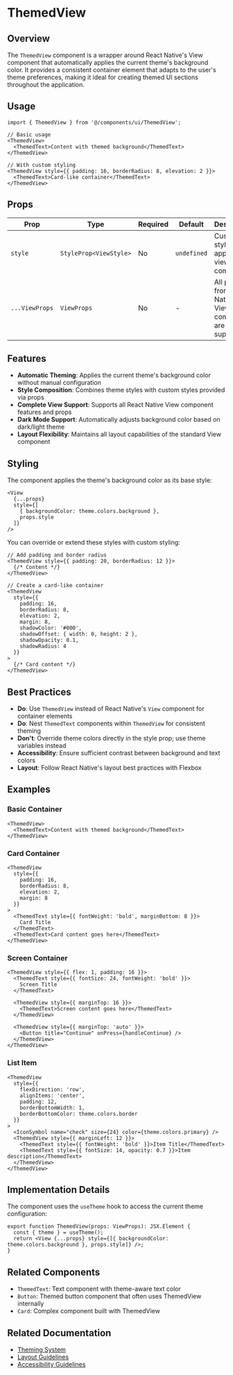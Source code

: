 # ThemedView

## Overview
The `ThemedView` component is a wrapper around React Native's View component that automatically applies the current theme's background color. It provides a consistent container element that adapts to the user's theme preferences, making it ideal for creating themed UI sections throughout the application.

## Usage

```tsx
import { ThemedView } from '@/components/ui/ThemedView';

// Basic usage
<ThemedView>
  <ThemedText>Content with themed background</ThemedText>
</ThemedView>

// With custom styling
<ThemedView style={{ padding: 16, borderRadius: 8, elevation: 2 }}>
  <ThemedText>Card-like container</ThemedText>
</ThemedView>
```

## Props

| Prop | Type | Required | Default | Description |
|------|------|----------|---------|-------------|
| `style` | `StyleProp<ViewStyle>` | No | `undefined` | Custom style to apply to the view component |
| `...ViewProps` | `ViewProps` | No | - | All props from React Native's View component are supported |

## Features
- **Automatic Theming**: Applies the current theme's background color without manual configuration
- **Style Composition**: Combines theme styles with custom styles provided via props
- **Complete View Support**: Supports all React Native View component features and props
- **Dark Mode Support**: Automatically adjusts background color based on dark/light theme
- **Layout Flexibility**: Maintains all layout capabilities of the standard View component

## Styling
The component applies the theme's background color as its base style:

```tsx
<View 
  {...props} 
  style={[
    { backgroundColor: theme.colors.background }, 
    props.style
  ]} 
/>
```

You can override or extend these styles with custom styling:

```tsx
// Add padding and border radius
<ThemedView style={{ padding: 20, borderRadius: 12 }}>
  {/* Content */}
</ThemedView>

// Create a card-like container
<ThemedView 
  style={{ 
    padding: 16, 
    borderRadius: 8, 
    elevation: 2,
    margin: 8,
    shadowColor: '#000',
    shadowOffset: { width: 0, height: 2 },
    shadowOpacity: 0.1,
    shadowRadius: 4
  }}
>
  {/* Card content */}
</ThemedView>
```

## Best Practices
- **Do**: Use `ThemedView` instead of React Native's `View` component for container elements
- **Do**: Nest `ThemedText` components within `ThemedView` for consistent theming
- **Don't**: Override theme colors directly in the style prop; use theme variables instead
- **Accessibility**: Ensure sufficient contrast between background and text colors
- **Layout**: Follow React Native's layout best practices with Flexbox

## Examples

### Basic Container
```tsx
<ThemedView>
  <ThemedText>Content with themed background</ThemedText>
</ThemedView>
```

### Card Container
```tsx
<ThemedView 
  style={{ 
    padding: 16, 
    borderRadius: 8, 
    elevation: 2,
    margin: 8
  }}
>
  <ThemedText style={{ fontWeight: 'bold', marginBottom: 8 }}>
    Card Title
  </ThemedText>
  <ThemedText>Card content goes here</ThemedText>
</ThemedView>
```

### Screen Container
```tsx
<ThemedView style={{ flex: 1, padding: 16 }}>
  <ThemedText style={{ fontSize: 24, fontWeight: 'bold' }}>
    Screen Title
  </ThemedText>
  
  <ThemedView style={{ marginTop: 16 }}>
    <ThemedText>Screen content goes here</ThemedText>
  </ThemedView>
  
  <ThemedView style={{ marginTop: 'auto' }}>
    <Button title="Continue" onPress={handleContinue} />
  </ThemedView>
</ThemedView>
```

### List Item
```tsx
<ThemedView 
  style={{ 
    flexDirection: 'row', 
    alignItems: 'center',
    padding: 12,
    borderBottomWidth: 1,
    borderBottomColor: theme.colors.border
  }}
>
  <IconSymbol name="check" size={24} color={theme.colors.primary} />
  <ThemedView style={{ marginLeft: 12 }}>
    <ThemedText style={{ fontWeight: 'bold' }}>Item Title</ThemedText>
    <ThemedText style={{ fontSize: 14, opacity: 0.7 }}>Item description</ThemedText>
  </ThemedView>
</ThemedView>
```

## Implementation Details
The component uses the `useTheme` hook to access the current theme configuration:

```tsx
export function ThemedView(props: ViewProps): JSX.Element {
  const { theme } = useTheme();
  return <View {...props} style={[{ backgroundColor: theme.colors.background }, props.style]} />;
}
```

## Related Components
- `ThemedText`: Text component with theme-aware text color
- `Button`: Themed button component that often uses ThemedView internally
- `Card`: Complex component built with ThemedView

## Related Documentation
- [Theming System](../../../docs/design/theming.md)
- [Layout Guidelines](../../../docs/design/layout.md)
- [Accessibility Guidelines](../../../docs/design/accessibility.md) 